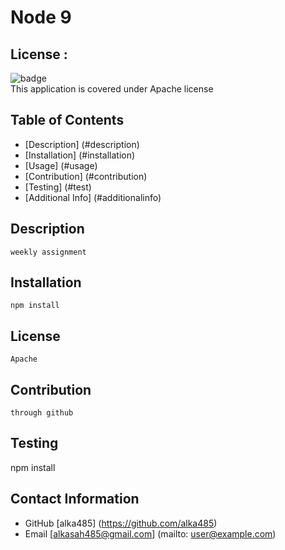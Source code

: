  # Node 9  
  ## License :
  ![badge](https://img.shields.io/badge/license-Apache-brightgreen)<br />
  This application is covered under Apache license

  ## Table of Contents
   - [Description] (#description)
   - [Installation] (#installation)
   - [Usage] (#usage)
   - [Contribution] (#contribution)
   - [Testing] (#test)
   - [Additional Info] (#additionalinfo)
  ## Description
    weekly assignment
   ## Installation
    npm install
  ## License
    Apache
  ## Contribution
    through github
  ## Testing
   npm install
  ## Contact Information
  - GitHub [alka485] (https://github.com/alka485)
  - Email [alkasah485@gmail.com] (mailto: user@example.com)